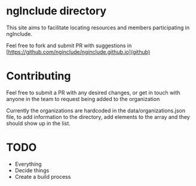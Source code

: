 # ngInclude directory

This site aims to facilitate locating resources and members participating in
ngInclude.

Feel free to fork and submit PR with suggestions in 
[https://github.com/nginclude/nginclude.github.io](github)

# Contributing

Feel free to submit a PR with any desired changes, or get in touch with
anyone in the team to request being added to the organization

Currently the organizations are hardcoded in the data/organizations.json file, to add
information to the directory, add elements to the array and they should show up
in the list.


# TODO

* Everything
* Decide things
* Create a build process

